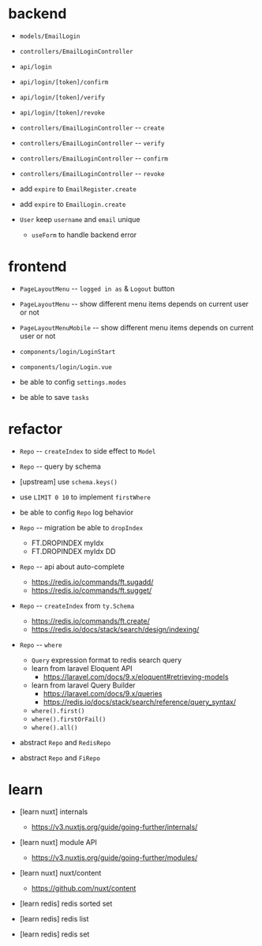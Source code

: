 # backend

- `models/EmailLogin`

- `controllers/EmailLoginController`

- `api/login`
- `api/login/[token]/confirm`
- `api/login/[token]/verify`
- `api/login/[token]/revoke`

- `controllers/EmailLoginController` -- `create`
- `controllers/EmailLoginController` -- `verify`
- `controllers/EmailLoginController` -- `confirm`
- `controllers/EmailLoginController` -- `revoke`

- add `expire` to `EmailRegister.create`
- add `expire` to `EmailLogin.create`

- `User` keep `username` and `email` unique

  - `useForm` to handle backend error

# frontend

- `PageLayoutMenu` -- `logged in as` & `Logout` button
- `PageLayoutMenu` -- show different menu items depends on current user or not
- `PageLayoutMenuMobile` -- show different menu items depends on current user or not

- `components/login/LoginStart`
- `components/login/Login.vue`

- be able to config `settings.modes`

- be able to save `tasks`

# refactor

- `Repo` -- `createIndex` to side effect to `Model`
- `Repo` -- query by schema

- [upstream] use `schema.keys()`

- use `LIMIT 0 10` to implement `firstWhere`

- be able to config `Repo` log behavior

- `Repo` -- migration be able to `dropIndex`

  - FT.DROPINDEX myIdx
  - FT.DROPINDEX myIdx DD

- `Repo` -- api about auto-complete

  - https://redis.io/commands/ft.sugadd/
  - https://redis.io/commands/ft.sugget/

- `Repo` -- `createIndex` from `ty.Schema`

  - https://redis.io/commands/ft.create/
  - https://redis.io/docs/stack/search/design/indexing/

- `Repo` -- `where`

  - `Query` expression format to redis search query
  - learn from laravel Eloquent API
    - https://laravel.com/docs/9.x/eloquent#retrieving-models
  - learn from laravel Query Builder
    - https://laravel.com/docs/9.x/queries
    - https://redis.io/docs/stack/search/reference/query_syntax/
  - `where().first()`
  - `where().firstOrFail()`
  - `where().all()`

- abstract `Repo` and `RedisRepo`
- abstract `Repo` and `FiRepo`

# learn

- [learn nuxt] internals

  - https://v3.nuxtjs.org/guide/going-further/internals/

- [learn nuxt] module API

  - https://v3.nuxtjs.org/guide/going-further/modules/

- [learn nuxt] nuxt/content

  - https://github.com/nuxt/content

- [learn redis] redis sorted set
- [learn redis] redis list
- [learn redis] redis set
